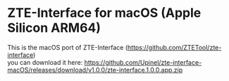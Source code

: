 # ZTE-Interface for macOS (Apple Silicon ARM64)
This is the macOS port of ZTE-Interface (https://github.com/ZTETool/zte-interface)  
you can download it here: https://github.com/Upinel/zte-interface-macOS/releases/download/v1.0.0/zte-interface.1.0.0.app.zip
